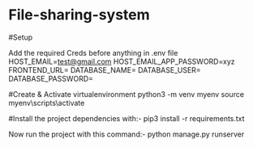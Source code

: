 # File-sharing-system



#Setup

Add the required Creds before anything in .env file
HOST_EMAIL=test@gmail.com 
HOST_EMAIL_APP_PASSWORD=xyz
FRONTEND_URL=
DATABASE_NAME=
DATABASE_USER=
DATABASE_PASSWORD=

#Create & Activate virtualenvironment 
python3 -m venv myenv
source myenv\scripts\activate

#Install the project dependencies with:-
pip3 install -r requirements.txt

Now run the project with this command:-
python manage.py runserver


